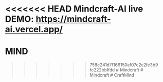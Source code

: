 <<<<<<< HEAD
Mindcraft-AI
live DEMO: https://mindcraft-ai.vercel.app/
=======
# MIND
>>>>>>> 758c241d7f166150af07c2c2fe3b9fc222bbffdd
#   M i n d c r a f t  
 #   M i n d c r a f t  
 #   C r a f t M i n d  
 